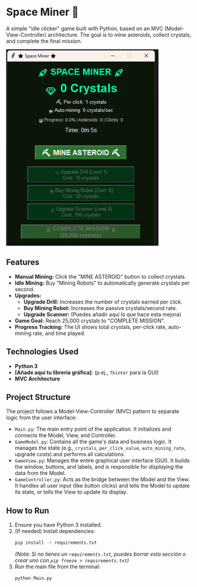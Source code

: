 # Space Miner 🚀

A simple "idle clicker" game built with Python, based on an MVC (Model-View-Controller) architecture. The goal is to mine asteroids, collect crystals, and complete the final mission.

![Space Miner Screenshot](image.png)

## Features

* **Manual Mining:** Click the "MINE ASTEROID" button to collect crystals.
* **Idle Mining:** Buy "Mining Robots" to automatically generate crystals per second.
* **Upgrades:**
    * **Upgrade Drill:** Increases the number of crystals earned per click.
    * **Buy Mining Robot:** Increases the passive crystals/second rate.
    * **Upgrade Scanner:** (Puedes añadir aquí lo que hace esta mejora)
* **Game Goal:** Reach 25,000 crystals to "COMPLETE MISSION".
* **Progress Tracking:** The UI shows total crystals, per-click rate, auto-mining rate, and time played.

## Technologies Used

* **Python 3**
* **[Añade aquí tu librería gráfica]**: (p.ej., `Tkinter` para la GUI)
* **MVC Architecture**

## Project Structure

The project follows a Model-View-Controller (MVC) pattern to separate logic from the user interface:

* `Main.py`: The main entry point of the application. It initializes and connects the Model, View, and Controller.
* `GameModel.py`: Contains all the game's data and business logic. It manages the state (e.g., `crystals`, `per_click_value`, `auto_mining_rate`, upgrade costs) and performs all calculations.
* `GameView.py`: Manages the entire graphical user interface (GUI). It builds the window, buttons, and labels, and is responsible for *displaying* the data from the Model.
* `GameController.py`: Acts as the bridge between the Model and the View. It handles all user input (like button clicks) and tells the Model to update its state, or tells the View to update its display.

## How to Run

1.  Ensure you have Python 3 installed.
2.  (If needed) Install dependencies:
    ```bash
    pip install -r requirements.txt 
    ```
    *(Nota: Si no tienes un `requirements.txt`, puedes borrar esta sección o crear uno con `pip freeze > requirements.txt`)*
3.  Run the main file from the terminal:
    ```bash
    python Main.py
    ```
